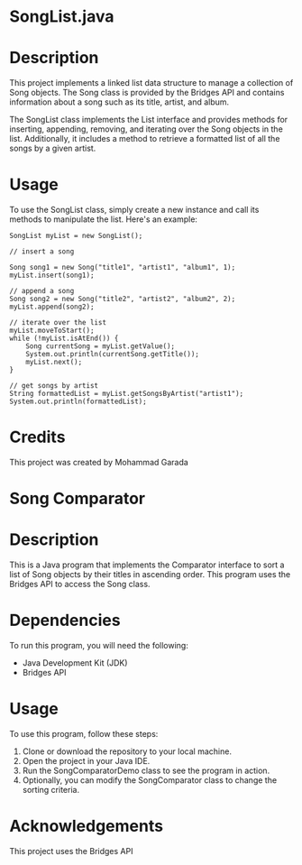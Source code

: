 # SongList.java
# Description
This project implements a linked list data structure to manage a collection of Song objects. The Song class is provided by the Bridges API and contains information about a song such as its title, artist, and album.

The SongList class implements the List interface and provides methods for inserting, appending, removing, and iterating over the Song objects in the list. Additionally, it includes a method to retrieve a formatted list of all the songs by a given artist.

# Usage
To use the SongList class, simply create a new instance and call its methods to manipulate the list. Here's an example:
```
SongList myList = new SongList();

// insert a song

Song song1 = new Song("title1", "artist1", "album1", 1);
myList.insert(song1);

// append a song
Song song2 = new Song("title2", "artist2", "album2", 2);
myList.append(song2);

// iterate over the list
myList.moveToStart();
while (!myList.isAtEnd()) {
    Song currentSong = myList.getValue();
    System.out.println(currentSong.getTitle());
    myList.next();
}

// get songs by artist
String formattedList = myList.getSongsByArtist("artist1");
System.out.println(formattedList);
```
# Credits
This project was created by Mohammad Garada 

# Song Comparator 
# Description
This is a Java program that implements the Comparator interface to sort a list of Song objects by their titles in ascending order. This program uses the Bridges API to access the Song class.

# Dependencies
To run this program, you will need the following:

- Java Development Kit (JDK)
- Bridges API

# Usage
To use this program, follow these steps:

1. Clone or download the repository to your local machine.
2. Open the project in your Java IDE.
3. Run the SongComparatorDemo class to see the program in action.
4. Optionally, you can modify the SongComparator class to change the sorting criteria.

# Acknowledgements
This project uses the Bridges API 

